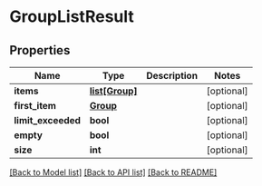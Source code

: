 # GroupListResult

## Properties
Name | Type | Description | Notes
------------ | ------------- | ------------- | -------------
**items** | [**list[Group]**](Group.md) |  | [optional] 
**first_item** | [**Group**](Group.md) |  | [optional] 
**limit_exceeded** | **bool** |  | [optional] 
**empty** | **bool** |  | [optional] 
**size** | **int** |  | [optional] 

[[Back to Model list]](../README.md#documentation-for-models) [[Back to API list]](../README.md#documentation-for-api-endpoints) [[Back to README]](../README.md)


